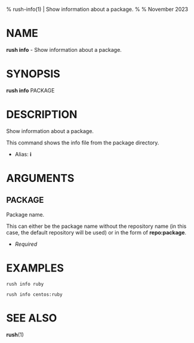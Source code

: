 % rush-info(1) | Show information about a package.
% 
% November 2023

NAME
==================================================

**rush info** - Show information about a package.

SYNOPSIS
==================================================

**rush info** PACKAGE

DESCRIPTION
==================================================

Show information about a package.

This command shows the info file from the package directory.

- Alias: **i**

ARGUMENTS
==================================================

PACKAGE
--------------------------------------------------

Package name.

This can either be the package name without the repository name (in this case, the default repository will be used) or in the form of **repo:package**.

- *Required*

EXAMPLES
==================================================

~~~
rush info ruby

rush info centos:ruby

~~~

SEE ALSO
==================================================

**rush**(1)


